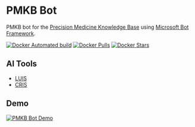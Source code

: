# PMKB Bot

PMKB bot for the [Precision Medicine Knowledge Base](https://pmkb.org) using [Microsoft Bot Framework](https://dev.botframework.com/).

[![Docker Automated build](https://img.shields.io/docker/automated/jrottenberg/ffmpeg.svg)](https://hub.docker.com/r/eipm/pmkb-bot/) [![Docker Pulls](https://img.shields.io/docker/pulls/eipm/pmkb-bot.svg)](https://hub.docker.com/r/eipm/pmkb-bot/) [![Docker Stars](https://img.shields.io/docker/stars/eipm/pmkb-bot.svg)](https://hub.docker.com/r/eipm/pmkb-bot/)

## AI Tools

- [LUIS](https://www.luis.ai)
- [CRIS](https://cris.ai/)

## Demo

[![PMKB Bot Demo](https://media.giphy.com/media/LOovXGr44hvnzX9V9O/giphy.gif)](https://pmkb.org/)